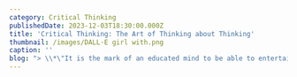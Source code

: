 ```yaml
---
category: Critical Thinking
publishedDate: 2023-12-03T18:30:00.000Z
title: 'Critical Thinking: The Art of Thinking about Thinking'
thumbnail: /images/DALL·E girl with.png
caption: ''
blog: "> \\*\"It is the mark of an educated mind to be able to entertain a thought without accepting it.\" Aristotle.\_\\*\n\nIn the last 10 years, the world of education has seen a big shift. New challenges like Covid 19, have changed a lot of things that we have perceived for so long and have forced us to find new ways of doing things. However, even in this dynamic phase, certain fundamental elements of education have stood the test of time. One of those elements is Critical Thinking Skills.\n\n### What is Critical Thinking?\n\nCritical thinking has been called “the art of thinking about thinking” (Ruggiero, V.R., 2012) with the intent to improve one’s thinking. It is a mental process of actively and skilfully conceptualizing, applying, analysing, synthesizing, and evaluating information to form an informed opinion. In other words, critical thinking “is about being an active learner rather than a passive recipient of information.”\_\n\n### Need to develop Critical Thinking\n\nThe core concept of critical thinking is to promote creative thinkers, decision-makers, problem solvers, and self-sustained citizens. This is the need of the day as well! On the other hand, the National Education Policy (NEP) 2020 also emphasizes the development of 21st-century skills. The most important 21st-century skills can be identified as 4C’s – Critical thinking, Creativity, Collaboration, Communication, and Usability. Only through developing critical thinking, can we move towards liberal education which focuses on training every individual how to think rather than what to think.\n\n### The process involved in developing Critical Thinking.\n\nCritical thinking and problem-solving are the two faces of a coin. During problem-solving, the students are exposed to various steps and strategies such that it enables a child to think critically. The important steps are as follows:\n\n![Critical thinking Glentree Academy, Sarjapur](/images/criticalthinking_1.png \"Critical thinking Steps\")\n\nCritical Thinking skills strengthens and moulds an individual to build a strong personality.\_\n\nIt involves in improvising the following skills -\_\n\n1\\. Problem solving - ability to solve complex problems\n\n2\\. Decision making – ability to make the right decision based on facts and strong reasons,\n\n3\\. Analytical skills – ability to analyse data to draw conclusions from the observations made\n\n4\\. Reasoning skills – ability to analyse, evaluate and synthesise\n\n5\\. Evaluating skills – ability to judge the quality of arguments and the credibility of speakers and writers\n\n5 Simple ways to foster critical thinking in your child at home\n\nOne must\_understand the importance of critical thinking and how it entails analytical skills as well, before you actually foster critical thinking skills in your child. Give examples and make them realise that without doing diagnosis, collecting data and evidence to prove the diseases that doctors won’t be able to give solutions for a problem. The same goes with a judge or a lawyer. So, for any matter there should be a deeper understanding of the concepts and a set of skills, then one will be in a better position to find out the solution. As a parent, what is your role? How will you help your child to develop critical thinking skills?\_\n\n### A few important tips are as follows\n\n1. Ask open-ended questions\_– Value their thoughts and allow the child to respond without any restrictions. If the child comes up with the wrong answer, guide them to attempt the questions again.\n\n   *For example:*\n\n   Inadequate food consumption is the reason for poor development in some countries.\n\n   How far do you agree with the statement? Justify your answer\n\n   Key factor: Inadequate food consumption (it means there’s food shortage hence leading to malnutrition and starvation)\n\n   Issue: poor development in some countries\n\n   Perspectives to discuss/ different solutions: Other reasons to be considered Overconsumption also leads to obesity that affects the development of a body.\n\n   Some students may also come up with an increase in population that leads to inadequate food supply to the citizens and leads to poor development in some countries.\n2. Allow the child to connect different ideas and examine relationships between them\n\n   For example, how do lifestyle and eating habits affect our health.\n3. Examine different points of view.\n\n   For example, why is the circuit not working?\n\n   Check whether the problem is with the power supply, wires, switch or bulb.\n4. Challenge them to come up with different solutions or to be creative\n\n   Give some materials and ask them to come up with some models in science or give a topic and ask them to give a creative catchy slogan or caption to it. Ask them to find out a creative solution.\n5. Group discussion/Teamwork\n\n   Allow your kids to work with friends or siblings in teams, this helps in collaborative learning. This also helps the child to respect each one's thoughts and perspectives.\n6. Implementation of Critical Thinking in Learning for Life (LFL) Curriculum at Glentree Academy.\_\n\n   One of the important aspects of our Glentree schools is to provide well planned and progressive curriculum. Science is any system of knowledge that is concerned with the physical world and its phenomena and that entails unbiased observations and systematic experimentation. As the definition of science touches all the steps of critical thinking, there is a lot of scopes to develop it during science classes. All the lesson plans, projects, and Glennovator Science Kit Activities follow various approaches such as problem-solving, inquiry-based learning, etc. These approaches are child-centred and provide a platform to understand the concepts scientifically. Students are exposed to various challenges and activities are done to spark their curiosity. Asking questions, experimenting with the outcomes, and exploring the possibilities is the path that is followed in designing every lesson plan to enhance the critical thinking skills of every child.\n\n### Conclusion\n\nCritical thinking skills cannot develop in a day or two. It is an ongoing process. Let the school and parents join hands and work as a team to ensure that the upcoming generation is curious, open-minded, critical thinker, analytical, reflective, and decisive. After all, those are the traits of a confident individual, isn’t it?\n"
---
```


